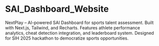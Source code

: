 # SAI_Dashboard_Website
NextPlay – AI-powered SAI Dashboard for sports talent assessment. Built with Next.js, Tailwind, and Recharts. Features athlete performance analytics, cheat detection integration, and leaderboard system. Designed for SIH 2025 hackathon to democratize sports opportunities.
